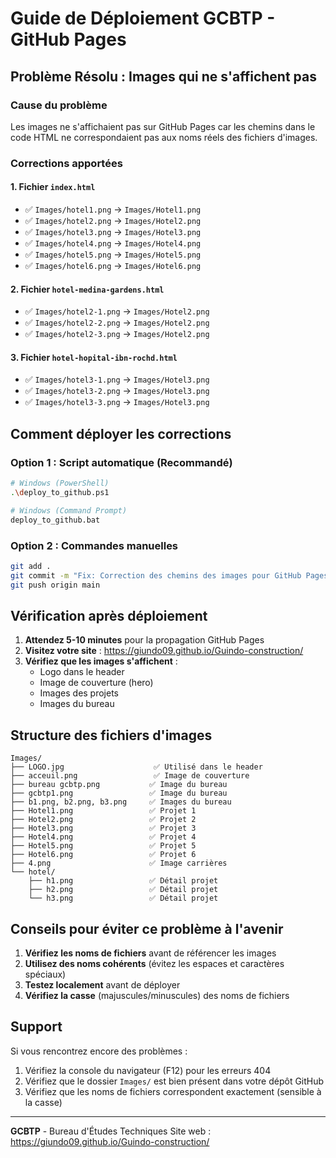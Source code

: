 # Guide de Déploiement GCBTP - GitHub Pages

## Problème Résolu : Images qui ne s'affichent pas

### Cause du problème
Les images ne s'affichaient pas sur GitHub Pages car les chemins dans le code HTML ne correspondaient pas aux noms réels des fichiers d'images.

### Corrections apportées

#### 1. Fichier `index.html`
- ✅ `Images/hotel1.png` → `Images/Hotel1.png`
- ✅ `Images/hotel2.png` → `Images/Hotel2.png`
- ✅ `Images/hotel3.png` → `Images/Hotel3.png`
- ✅ `Images/hotel4.png` → `Images/Hotel4.png`
- ✅ `Images/hotel5.png` → `Images/Hotel5.png`
- ✅ `Images/hotel6.png` → `Images/Hotel6.png`

#### 2. Fichier `hotel-medina-gardens.html`
- ✅ `Images/hotel2-1.png` → `Images/Hotel2.png`
- ✅ `Images/hotel2-2.png` → `Images/Hotel2.png`
- ✅ `Images/hotel2-3.png` → `Images/Hotel2.png`

#### 3. Fichier `hotel-hopital-ibn-rochd.html`
- ✅ `Images/hotel3-1.png` → `Images/Hotel3.png`
- ✅ `Images/hotel3-2.png` → `Images/Hotel3.png`
- ✅ `Images/hotel3-3.png` → `Images/Hotel3.png`

## Comment déployer les corrections

### Option 1 : Script automatique (Recommandé)
```bash
# Windows (PowerShell)
.\deploy_to_github.ps1

# Windows (Command Prompt)
deploy_to_github.bat
```

### Option 2 : Commandes manuelles
```bash
git add .
git commit -m "Fix: Correction des chemins des images pour GitHub Pages"
git push origin main
```

## Vérification après déploiement

1. **Attendez 5-10 minutes** pour la propagation GitHub Pages
2. **Visitez votre site** : https://giundo09.github.io/Guindo-construction/
3. **Vérifiez que les images s'affichent** :
   - Logo dans le header
   - Image de couverture (hero)
   - Images des projets
   - Images du bureau

## Structure des fichiers d'images

```
Images/
├── LOGO.jpg                    ✅ Utilisé dans le header
├── acceuil.png                 ✅ Image de couverture
├── bureau gcbtp.png           ✅ Image du bureau
├── gcbtp1.png                 ✅ Image du bureau
├── b1.png, b2.png, b3.png     ✅ Images du bureau
├── Hotel1.png                 ✅ Projet 1
├── Hotel2.png                 ✅ Projet 2
├── Hotel3.png                 ✅ Projet 3
├── Hotel4.png                 ✅ Projet 4
├── Hotel5.png                 ✅ Projet 5
├── Hotel6.png                 ✅ Projet 6
├── 4.png                      ✅ Image carrières
└── hotel/
    ├── h1.png                 ✅ Détail projet
    ├── h2.png                 ✅ Détail projet
    └── h3.png                 ✅ Détail projet
```

## Conseils pour éviter ce problème à l'avenir

1. **Vérifiez les noms de fichiers** avant de référencer les images
2. **Utilisez des noms cohérents** (évitez les espaces et caractères spéciaux)
3. **Testez localement** avant de déployer
4. **Vérifiez la casse** (majuscules/minuscules) des noms de fichiers

## Support

Si vous rencontrez encore des problèmes :
1. Vérifiez la console du navigateur (F12) pour les erreurs 404
2. Vérifiez que le dossier `Images/` est bien présent dans votre dépôt GitHub
3. Vérifiez que les noms de fichiers correspondent exactement (sensible à la casse)

---
**GCBTP** - Bureau d'Études Techniques
Site web : https://giundo09.github.io/Guindo-construction/
